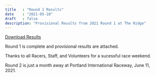```yaml
---
title   : "Round 1 Results"
date    : "2021-05-10"
draft   : false
description: "Provisional Results from 2021 Round 1 at The Ridge"
---
```


[Download Results](/downloads/2021/WMRRA%20Round%201%20Provisional%20Race%20Results.pdf)

Round 1 is complete and provisional results are attached.

Thanks to all Racers, Staff, and Volunteers for a sucessful race weekend.

Round 2 is just a month away at Portland International Raceway, June 11, 2021.